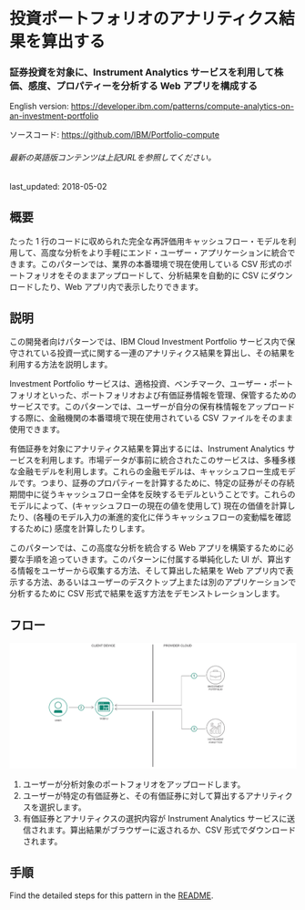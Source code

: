 # 投資ポートフォリオのアナリティクス結果を算出する

### 証券投資を対象に、Instrument Analytics サービスを利用して株価、感度、プロパティーを分析する Web アプリを構成する

English version: https://developer.ibm.com/patterns/compute-analytics-on-an-investment-portfolio
  
ソースコード: https://github.com/IBM/Portfolio-compute

###### 最新の英語版コンテンツは上記URLを参照してください。
last_updated: 2018-05-02

 ## 概要

たった 1 行のコードに収められた完全な再評価用キャッシュフロー・モデルを利用して、高度な分析をより手軽にエンド・ユーザー・アプリケーションに統合できます。このパターンでは、業界の本番環境で現在使用している CSV 形式のポートフォリオをそのままアップロードして、分析結果を自動的に CSV にダウンロードしたり、Web アプリ内で表示したりできます。

## 説明

この開発者向けパターンでは、IBM Cloud Investment Portfolio サービス内で保守されている投資一式に関する一連のアナリティクス結果を算出し、その結果を利用する方法を説明します。

Investment Portfolio サービスは、適格投資、ベンチマーク、ユーザー・ポートフォリオといった、ポートフォリオおよび有価証券情報を管理、保管するためのサービスです。このパターンでは、ユーザーが自分の保有株情報をアップロードする際に、金融機関の本番環境で現在使用されている CSV ファイルをそのまま使用できます。

有価証券を対象にアナリティクス結果を算出するには、Instrument Analytics サービスを利用します。市場データが事前に統合されたこのサービスは、多種多様な金融モデルを利用します。これらの金融モデルは、キャッシュフロー生成モデルです。つまり、証券のプロパティーを計算するために、特定の証券がその存続期間中に従うキャッシュフロー全体を反映するモデルということです。これらのモデルによって、(キャッシュフローの現在の値を使用して) 現在の価値を計算したり、(各種のモデル入力の漸進的変化に伴うキャッシュフローの変動幅を確認するために) 感度を計算したりします。

このパターンでは、この高度な分析を統合する Web アプリを構築するために必要な手順を追っていきます。このパターンに付属する単純化した UI が、算出する情報をユーザーから収集する方法、そして算出した結果を Web アプリ内で表示する方法、あるいはユーザーのデスクトップ上または別のアプリケーションで分析するために CSV 形式で結果を返す方法をデモンストレーションします。

## フロー

![フロー](./images/Computing-Analytics-on-an-Investment-Portfolio-arch-flow.png)

1. ユーザーが分析対象のポートフォリオをアップロードします。
2. ユーザーが特定の有価証券と、その有価証券に対して算出するアナリティクスを選択します。
3. 有価証券とアナリティクスの選択内容が Instrument Analytics サービスに送信されます。算出結果がブラウザーに返されるか、CSV 形式でダウンロードされます。

## 手順

Find the detailed steps for this pattern in the [README](https://github.com/IBM/Portfolio-compute).

